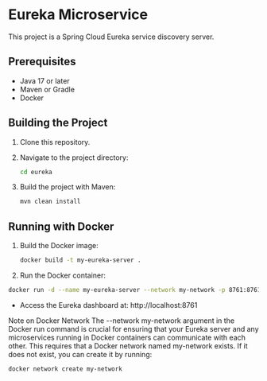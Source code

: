 # Eureka Microservice

This project is a Spring Cloud Eureka service discovery server.

## Prerequisites

* Java 17 or later
* Maven or Gradle
* Docker

## Building the Project

1. Clone this repository.
2. Navigate to the project directory:
   ```bash
   cd eureka
   ```

3. Build the project with Maven:
   ```bash
   mvn clean install
   ```

## Running with Docker

1. Build the Docker image:
   ```bash
   docker build -t my-eureka-server .
   ```

2.  Run the Docker container:
   ```bash
   docker run -d --name my-eureka-server --network my-network -p 8761:8761 my-eureka-server
   ```

* Access the Eureka dashboard at: http://localhost:8761

Note on Docker Network
The --network my-network argument in the Docker run command is crucial for ensuring that your Eureka server and any microservices running in Docker containers can communicate with each other. This requires that a Docker network named my-network exists. If it does not exist, you can create it by running:
   ```bash
   docker network create my-network
   ```
